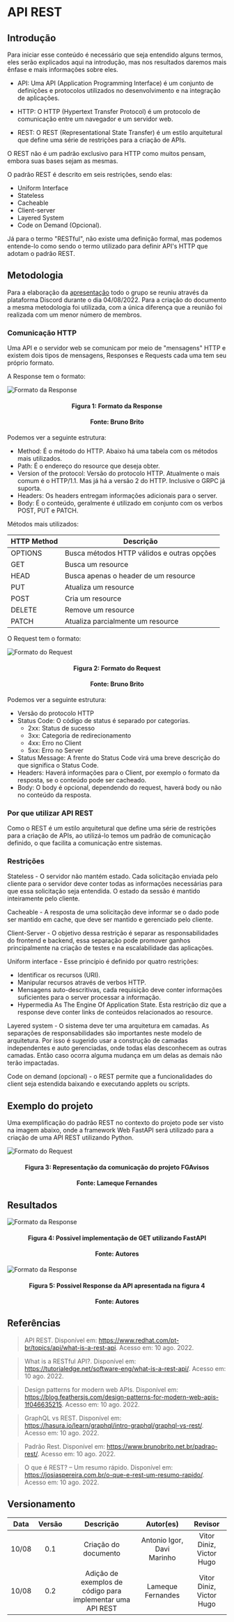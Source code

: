 # API REST

## Introdução

Para iniciar esse conteúdo é necessário que seja entendido alguns termos, eles serão explicados aqui na introdução, mas nos resultados daremos mais ênfase e mais informações sobre eles.

- API: Uma API (Application Programming Interface) é um conjunto de definições e protocolos utilizados no desenvolvimento e na integração de aplicações.

- HTTP: O HTTP (Hypertext Transfer Protocol) é um protocolo de comunicação entre um navegador e um servidor web.

- REST: O REST (Representational State Transfer) é um estilo arquitetural que define uma série de restrições para a criação de APIs.

O REST não é um padrão exclusivo para HTTP como muitos pensam, embora suas bases sejam as mesmas.

O padrão REST é descrito em seis restrições, sendo elas:

- Uniform Interface
- Stateless
- Cacheable
- Client-server
- Layered System
- Code on Demand (Opcional).

Já para o termo "RESTful", não existe uma definição formal, mas podemos entende-lo como sendo o termo utilizado para definir API's HTTP que adotam o padrão REST.

## Metodologia

Para a elaboração da [apresentação](https://www.canva.com/design/DAFINc4Wurs/lc_gjowzEkKgXO0Yl_Qk9Q/edit?utm_content=DAFINc4Wurs&utm_campaign=designshare&utm_medium=link2&utm_source=sharebutton) todo o grupo se reuniu através da plataforma Discord durante o dia 04/08/2022. Para a criação do documento a mesma metodologia foi utilizada, com a única diferença que a reunião foi realizada com um menor número de membros.

### Comunicação HTTP

Uma API e o servidor web se comunicam por meio de "mensagens" HTTP e existem dois tipos de mensagens, Responses e Requests cada uma tem seu próprio formato.

A Response tem o formato:

![Formato da Response](../assets/img/HTTP_Response.png)

<h4 align = "center"> Figura 1: Formato da Response </h6>
<h4 align = "center"> Fonte: Bruno Brito </h6>

Podemos ver a seguinte estrutura:

- Method: É o método do HTTP. Abaixo há uma tabela com os métodos mais utilizados.
- Path: É o endereço do resource que deseja obter.
- Version of the protocol: Versão do protocolo HTTP. Atualmente o mais comum é o HTTP/1.1. Mas já há a versão 2 do HTTP. Inclusive o GRPC já suporta.
- Headers: Os headers entregam informações adicionais para o server.
- Body: É o conteúdo, geralmente é utilizado em conjunto com os verbos POST, PUT e PATCH.

Métodos mais utilizados:

| HTTP Method | Descrição                                  |
| ----------- | ------------------------------------------ |
| OPTIONS     | Busca métodos HTTP válidos e outras opções |
| GET         | Busca um resource                          |
| HEAD        | Busca apenas o header de um resource       |
| PUT         | Atualiza um resource                       |
| POST        | Cria um resource                           |
| DELETE      | Remove um resource                         |
| PATCH       | Atualiza parcialmente um resource          |

O Request tem o formato:

![Formato do Request](../assets/img/HTTP_Request.png)

<h4 align = "center"> Figura 2: Formato do Request </h6>
<h4 align = "center"> Fonte: Bruno Brito </h6>

Podemos ver a seguinte estrutura:

- Versão do protocolo HTTP
- Status Code: O código de status é separado por categorias.
  - 2xx: Status de sucesso
  - 3xx: Categoria de redirecionamento
  - 4xx: Erro no Client
  - 5xx: Erro no Server
- Status Message: A frente do Status Code virá uma breve descrição do que significa o Status Code.
- Headers: Haverá informações para o Client, por exemplo o formato da resposta, se o conteúdo pode ser cacheado.
- Body: O body é opcional, dependendo do request, haverá body ou não no conteúdo da resposta.

### Por que utilizar API REST

Como o REST é um estilo arquitetural que define uma série de restrições para a criação de APIs, ao utilizá-lo temos um padrão de comunicação definido, o que facilita a comunicação entre sistemas.

### Restrições

Stateless - O servidor não mantém estado. Cada solicitação enviada pelo cliente para o servidor deve conter todas as informações necessárias para que essa solicitação seja entendida. O estado da sessão é mantido inteiramente pelo cliente.

Cacheable - A resposta de uma solicitação deve informar se o dado pode ser mantido em cache, que deve ser mantido e gerenciado pelo cliente.

Client-Server - O objetivo dessa restrição é separar as responsabilidades do frontend e backend, essa separação pode promover ganhos principalmente na criação de testes e na escalabilidade das aplicações.

Uniform interface - Esse princípio é definido por quatro restrições:

- Identificar os recursos (URI).
- Manipular recursos através de verbos HTTP.
- Mensagens auto-descritivas, cada requisição deve conter informações suficientes para o server processar a informação.
- Hypermedia As The Engine Of Application State. Esta restrição diz que a response deve conter links de conteúdos relacionados ao resource.

Layered system - O sistema deve ter uma arquitetura em camadas. As separações de responsabilidades são importantes neste modelo de arquitetura. Por isso é sugerido usar a construção de camadas independentes e auto gerenciadas, onde todas elas desconhecem as outras camadas. Então caso ocorra alguma mudança em um delas as demais não terão impactadas.

Code on demand (opcional) - o REST permite que a funcionalidades do client seja estendida baixando e executando applets ou scripts.

## Exemplo do projeto

Uma exemplificação do padrão REST no contexto do projeto pode ser visto na imagem abaixo, onde a framework Web FastAPI será utilizado para a criação de uma API REST utilizando Python.

![Formato do Request](../assets/img/exemploFastAPI.png)

<h4 align = "center"> Figura 3: Representação da comunicação do projeto FGAvisos </h6>
<h4 align = "center"> Fonte: Lameque Fernandes </h6>

## Resultados

![Formato da Response](../assets/img/codigoExAPI.png)

<h4 align = "center"> Figura 4: Possivel implementação de GET utilizando FastAPI </h6>
<h4 align = "center"> Fonte: Autores </h6>

![Formato da Response](../assets/img/exemploRespostaAPI.png)

<h4 align = "center"> Figura 5: Possivel Response da API apresentada na figura 4 </h6>
<h4 align = "center"> Fonte: Autores </h6>

## Referências

> API REST. Disponível em: https://www.redhat.com/pt-br/topics/api/what-is-a-rest-api. Acesso em: 10 ago. 2022.

> What is a RESTful API?. Disponível em: https://tutorialedge.net/software-eng/what-is-a-rest-api/. Acesso em: 10 ago. 2022.

> Design patterns for modern web APIs. Disponível em: https://blog.feathersjs.com/design-patterns-for-modern-web-apis-1f046635215. Acesso em: 10 ago. 2022.

> GraphQL vs REST. Disponível em: https://hasura.io/learn/graphql/intro-graphql/graphql-vs-rest/. Acesso em: 10 ago. 2022.

> Padrão Rest. Disponível em: https://www.brunobrito.net.br/padrao-rest/. Acesso em: 10 ago. 2022.

> O que é REST? – Um resumo rápido. Disponível em: https://josiaspereira.com.br/o-que-e-rest-um-resumo-rapido/. Acesso em: 10 ago. 2022.

## Versionamento

| Data  | Versão |                         Descrição                          |         Autor(es)          |   Revisor   |
| :---: | :----: | :--------------------------------------------------------: | :------------------------: | :---------: |
| 10/08 |  0.1   |                    Criação do documento                    | Antonio Igor, Davi Marinho | Vitor Diniz, Victor Hugo |
| 10/08 |  0.2   | Adição de exemplos de código para implementar uma API REST |     Lameque Fernandes      | Vitor Diniz, Victor Hugo |

